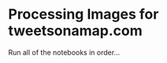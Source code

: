 Processing Images for tweetsonamap.com
======================================

Run all of the notebooks in order...



